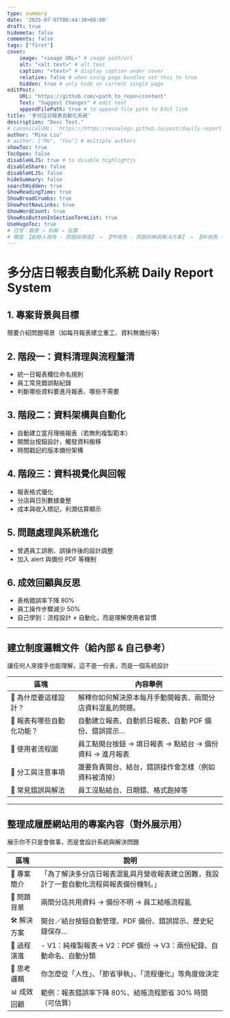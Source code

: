 ```yaml
---
type: summary
date: '2025-07-07T08:44:38+08:00'
draft: true
hidemeta: false
comments: false
tags: ["first"]
cover:
    image: "<image URL>" # image path/url
    alt: "<alt text>" # alt text
    caption: "<text>" # display caption under cover
    relative: false # when using page bundles set this to true
    hidden: true # only hide on current single page
editPost:
    URL: "https://github.com/<path_to_repo>/content"
    Text: "Suggest Changes" # edit text
    appendFilePath: true # to append file path to Edit link
title: '多分店日報表自動化系統'
description: "Desc Text."
# canonicalURL: 'https://https://minalogs.github.io/post/dayily-report-system'
author: "Mina Liu"
# author: ["Me", "You"] # multiple authors
showToc: true
TocOpen: false
disableHLJS: true # to disable highlightjs
disableShare: false
disableHLJS: false
hideSummary: false
searchHidden: true
ShowReadingTime: true
ShowBreadCrumbs: true
ShowPostNavLinks: true
ShowWordCount: true
ShowRssButtonInSectionTermList: true
UseHugoToc: true
# 日常：願景 → 拆解 → 反饋
# 職能：【創辦人視角 - 問題與價值】 → 【PM視角 - 問題拆解與解決方案】 → 【HR視角 - 成果與效益】
---
```


# 多分店日報表自動化系統 Daily Report System

## 1. 專案背景與目標
簡要介紹問題場景（如每月報表建立重工、資料無備份等）

## 2. 階段一：資料清理與流程釐清
- 統一日報表欄位命名規則
- 員工常見錯誤點紀錄
- 判斷哪些資料要進月報表、哪些不需要

## 3. 階段二：資料架構與自動化
- 自動建立當月理帳報表（若無則複製範本）
- 開關台按鈕設計，觸發資料搬移
- 時間戳記的版本備份架構

## 4. 階段三：資料視覺化與回報
- 報表格式優化
- 分店與日別數據彙整
- 成本與收入標記，利潤估算顯示

## 5. 問題處理與系統進化
- 曾遇員工誤刪、誤操作後的設計調整
- 加入 alert 與備份 PDF 等機制

## 6. 成效回顧與反思
- 表格錯誤率下降 80%
- 員工操作步驟減少 50%
- 自己學到：流程設計 ≠ 自動化，而是理解使用者習慣

---

## 建立制度邏輯文件（給內部 & 自己參考）

讓任何人來接手也能理解，這不是一份表，而是一個系統設計

| 區塊             | 內容舉例                               |
| -------------- | ---------------------------------- |
| 🔹 為什麼要這樣設計？   | 解釋你如何解決原本每月手動開報表、兩間分店資料混亂的問題。      |
| 🔹 報表有哪些自動化功能？ | 自動建立報表、自動抓日報表、自動 PDF 備份、錯誤提示…      |
| 🔹 使用者流程圖      | 員工點開台按鈕 → 填日報表 → 點結台 → 備份資料 → 進月報表 |
| 🔹 分工與注意事項     | 誰要負責開台、結台，錯誤操作會怎樣（例如資料被清掉）         |
| 🔹 常見錯誤與解法     | 員工沒點結台、日期錯、格式跑掉等                   |

---

## 整理成履歷網站用的專案內容（對外展示用）

展示你不只是會做事，而是會設計系統與解決問題

| 區塊      | 說明                                           |
| ------- | -------------------------------------------- |
| 🧱 專案簡介 | 「為了解決多分店日報表混亂與月營收報表建立困難，我設計了一套自動化流程與報表備份機制。」 |
| 🧩 問題背景 | 兩間分店共用資料 → 備份不明 → 員工結帳流程亂                    |
| 🛠 解決方案 | 開台／結台按鈕自動管理、PDF 備份、錯誤提示、歷史紀錄保存…              |
| 🔄 過程演進 | - V1：純複製報表→ V2：PDF 備份 → V3：兩份紀錄、自動命名、自動分類    |
| 🧠 思考邏輯 | 你怎麼從「人性」、「節省爭執」、「流程優化」等角度做決定                 |
| 📊 成效回顧 | 範例：報表錯誤率下降 80%、結帳流程節省 30% 時間（可估算）            |
